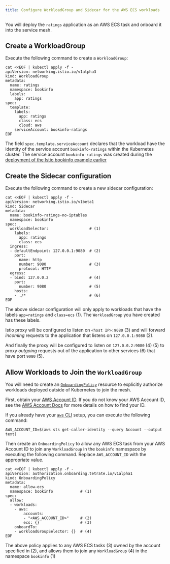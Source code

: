 ```yaml
---
title: Configure WorkloadGroup and Sidecar for the AWS ECS workloads
---
```


You will deploy the `ratings` application as an AWS ECS task and onboard it
into the service mesh.

## Create a WorkloadGroup

Execute the following command to create a `WorkloadGroup`:

```shell
cat <<EOF | kubectl apply -f -
apiVersion: networking.istio.io/v1alpha3
kind: WorkloadGroup
metadata:
  name: ratings
  namespace: bookinfo
  labels:
    app: ratings
spec:
  template:
    labels:
      app: ratings
      class: ecs
      cloud: aws
    serviceAccount: bookinfo-ratings
EOF
```

The field `spec.template.serviceAccount` declares that the workload have the
identity of the service account `bookinfo-ratings` within the Kubernetes cluster.
The service account `bookinfo-ratings` was created during the
[deployment of the Istio bookinfo example earlier](../aws-ec2/bookinfo)

## Create the Sidecar configuration

Execute the following command to create a new sidecar configuration:

```shell
cat <<EOF | kubectl apply -f -
apiVersion: networking.istio.io/v1beta1
kind: Sidecar
metadata:
  name: bookinfo-ratings-no-iptables
  namespace: bookinfo
spec:
  workloadSelector:                  # (1)
    labels:
      app: ratings
      class: ecs
  ingress:
  - defaultEndpoint: 127.0.0.1:9080  # (2)
    port:
      name: http
      number: 9080                   # (3)
      protocol: HTTP
  egress:
  - bind: 127.0.0.2                  # (4)
    port:
      number: 9080                   # (5)
    hosts:
    - ./*                            # (6)
EOF
```

The above sidecar configuration will only apply to workloads that have the
labels `app=ratings` and `class=ecs` (1). The `WorkloadGroup` you have created
has these labels.

Istio proxy will be configured to listen on `<host IP>:9080` (3) and will
forward *incoming* requests to the application that listens on `127.0.0.1:9080` (2).

And finally the proxy will be configured to listen on `127.0.0.2:9080` (4) (5) to
proxy *outgoing* requests out of the application to other services (6) that have port `9080` (5).

## Allow Workloads to Join the `WorkloadGroup`

You will need to create an [`OnboardingPolicy`](../../guides/setup#allow-workloads-to-join-workloadgroup)
resource to explicitly authorize workloads deployed outside of Kubernetes to join the mesh.

First, obtain your [AWS Account ID](https://docs.aws.amazon.com/general/latest/gr/acct-identifiers.html).
If you do not know your AWS Account ID, see the [AWS Account Docs](https://docs.aws.amazon.com/IAM/latest/UserGuide/console_account-alias.html) for more details on how to find your ID.

If you already have your [`aws` CLI](https://aws.amazon.com/cli/) setup, you can
execute the following command:

```bash{promptUser: "alice"}
AWS_ACCOUNT_ID=$(aws sts get-caller-identity --query Account --output text)
```

Then create an `OnboardingPolicy` to allow any AWS ECS task from your
AWS Account ID to join any `WorkloadGroup` in the `bookinfo` namespace
by executing the following command. Replace `AWS_ACCOUNT_ID` with the
appropriate value.

```bash{promptUser: "alice"}
cat <<EOF | kubectl apply -f -
apiVersion: authorization.onboarding.tetrate.io/v1alpha1
kind: OnboardingPolicy
metadata:
  name: allow-ecs
  namespace: bookinfo            # (1)
spec:
  allow:
  - workloads:
    - aws:
        accounts:
        - "<AWS_ACCOUNT_ID>"     # (2)
        ecs: {}                  # (3)
    onboardTo:
    - workloadGroupSelector: {}  # (4)
EOF
```

The above policy applies to any AWS ECS tasks (3) owned by the account
specified in (2), and allows them to join any `WorkloadGroup` (4) in the
namespace `bookinfo` (1)
